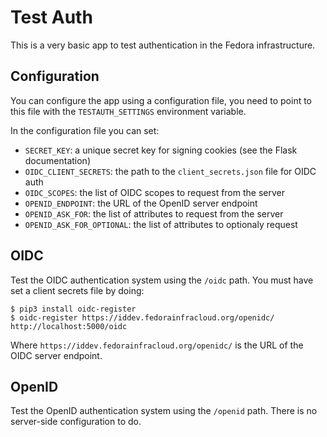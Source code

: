 # Test Auth

This is a very basic app to test authentication in the Fedora infrastructure.

## Configuration

You can configure the app using a configuration file, you need to point to this
file with the `TESTAUTH_SETTINGS` environment variable.

In the configuration file you can set:

- `SECRET_KEY`: a unique secret key for signing cookies (see the Flask documentation)
- `OIDC_CLIENT_SECRETS`: the path to the `client_secrets.json` file for OIDC auth
- `OIDC_SCOPES`: the list of OIDC scopes to request from the server
- `OPENID_ENDPOINT`: the URL of the OpenID server endpoint
- `OPENID_ASK_FOR`: the list of attributes to request from the server
- `OPENID_ASK_FOR_OPTIONAL`: the list of attributes to optionaly request

## OIDC

Test the OIDC authentication system using the `/oidc` path. You must have set a client secrets file by doing:

```
$ pip3 install oidc-register
$ oidc-register https://iddev.fedorainfracloud.org/openidc/ http://localhost:5000/oidc
```

Where `https://iddev.fedorainfracloud.org/openidc/` is the URL of the OIDC server endpoint.

## OpenID

Test the OpenID authentication system using the `/openid` path. There is no server-side configuration to do.
